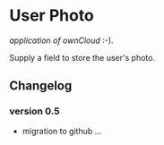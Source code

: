 User Photo
==========

<em>application of ownCloud</em> :-).

Supply a field to store the user's photo.

Changelog
---------

### version 0.5

+ migration to github ...
